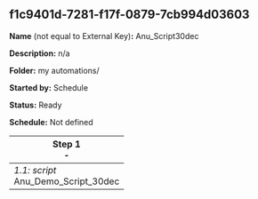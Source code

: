 ## f1c9401d-7281-f17f-0879-7cb994d03603

**Name** (not equal to External Key)**:** Anu_Script30dec

**Description:** n/a

**Folder:** my automations/

**Started by:** Schedule

**Status:** Ready

**Schedule:** Not defined

| Step 1<br>_-_ |
| --- |
| _1.1: script_<br>Anu_Demo_Script_30dec |

